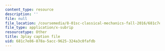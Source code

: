 ```yaml
---
content_type: resource
description: ''
file: null
file_location: /coursemedia/8-01sc-classical-mechanics-fall-2016/681c7e86878a5acc9625324a3c0fafdb_QmCQUBSsKwQ.vtt
file_type: application/x-subrip
resourcetype: Other
title: 3play caption file
uid: 681c7e86-878a-5acc-9625-324a3c0fafdb
---
```

